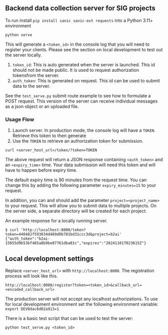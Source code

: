 ## Backend data collection server for SIG projects 

To run install `pip install sanic sanic-ext requests` into a Python 3.11+ environment

```shell
python serve
```
This will generate a `<token_id>` in the console log that you will need to 
register your clients. Please see the section on local development to test out 
the server locally.

1. `token_id`: This is auto generated when the server is launched. This id should 
not be made public. It is used to request authorization tokensfrom the server.
2. `auth_token`: This is generated on request. This id can be used to submit data to
the server.

See the `test_serve.py` submit route example to see how to formulate a POST 
request. This version of the server can receive individual messages as a json object or 
an uploaded file.

### Usage Flow

1. Launch server. In production mode, the console log will have a `TOKEN`. Retrieve
this token to then generate 
2. Use the `TOKEN` to retrieve an authorization token for submission.

```
curl <server_host_url>/token/?token=TOKEN
```

The above request will return a JSON response containing `<auth_token>` and an 
`<expiry_time>` time. Your data submission will need this token and will have 
to happen before expiry time.

The default expiry time is 90 minutes from the request time. You can change this 
by adding the following parameter `expiry_minutes=15` to your request.

In addition, you can and should add the parameter `project=<project_name>` to your 
request. This will allow you to submit data to multiple projects. On the server side,
a separate directory will be created for each project.

An example response for a locally running server.

```shell
$ curl 'http://localhost:8000/token?token=440482f593034d489d0b781bd31ccc3d&project=b2ai'
{"auth_token":"b2ai-15055d9b53bf485a8b9be87761dba01c","expires":"20241101T023615Z"}
```

## Local development settings

Replace `<server_host_url>` with `http://localhost:8000`. The registration
process will look like this.

`http://localhost:8000/register?token=<token_id>&callback_url=<encoded_callback_url>`

The production server will not accept any localhost authorizations. To use for 
local development environment set the following environment variable: 
`export DEV8dac6d02a913=1`

There is a basic test script that can be used to test the server:

```
python test_serve.py <token_id>
```